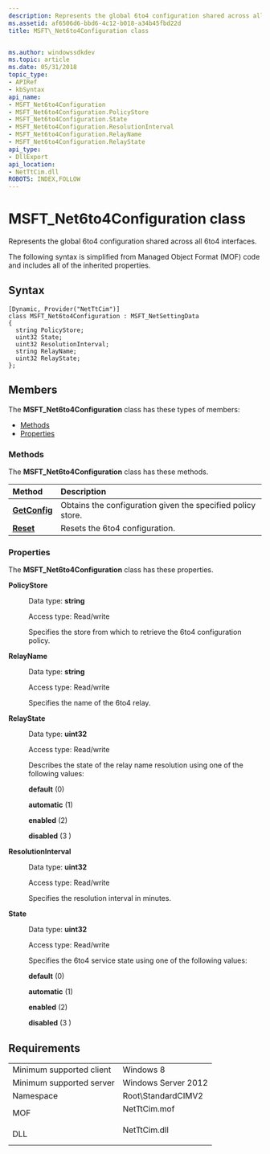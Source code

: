 ```yaml
---
description: Represents the global 6to4 configuration shared across all 6to4 interfaces.
ms.assetid: af6506d6-bbd6-4c12-b018-a34b45fbd22d
title: MSFT\_Net6to4Configuration class


ms.author: windowssdkdev
ms.topic: article
ms.date: 05/31/2018
topic_type: 
- APIRef
- kbSyntax
api_name: 
- MSFT_Net6to4Configuration
- MSFT_Net6to4Configuration.PolicyStore
- MSFT_Net6to4Configuration.State
- MSFT_Net6to4Configuration.ResolutionInterval
- MSFT_Net6to4Configuration.RelayName
- MSFT_Net6to4Configuration.RelayState
api_type: 
- DllExport
api_location: 
- NetTtCim.dll
ROBOTS: INDEX,FOLLOW
---
```


# MSFT\_Net6to4Configuration class

Represents the global 6to4 configuration shared across all 6to4 interfaces.

The following syntax is simplified from Managed Object Format (MOF) code and includes all of the inherited properties.

## Syntax

``` syntax
[Dynamic, Provider("NetTtCim")]
class MSFT_Net6to4Configuration : MSFT_NetSettingData
{
  string PolicyStore;
  uint32 State;
  uint32 ResolutionInterval;
  string RelayName;
  uint32 RelayState;
};
```

## Members

The **MSFT\_Net6to4Configuration** class has these types of members:

-   [Methods](#methods)
-   [Properties](#properties)

### Methods

The **MSFT\_Net6to4Configuration** class has these methods.



| Method                                                                       | Description                                                            |
|:-----------------------------------------------------------------------------|:-----------------------------------------------------------------------|
| [**GetConfig**](../raserverpsprov/getconfigurationversion-ps-remoteaccesslocal.md) | Obtains the configuration given the specified policy store.<br/> |
| [**Reset**](reset-msft-net6to4configuration.md)                             | Resets the 6to4 configuration.<br/>                              |



 

### Properties

The **MSFT\_Net6to4Configuration** class has these properties.

<dl> <dt>

**PolicyStore**
</dt> <dd> <dl> <dt>

Data type: **string**
</dt> <dt>

Access type: Read/write
</dt> </dl>

Specifies the store from which to retrieve the 6to4 configuration policy.

</dd> <dt>

**RelayName**
</dt> <dd> <dl> <dt>

Data type: **string**
</dt> <dt>

Access type: Read/write
</dt> </dl>

Specifies the name of the 6to4 relay.

</dd> <dt>

**RelayState**
</dt> <dd> <dl> <dt>

Data type: **uint32**
</dt> <dt>

Access type: Read/write
</dt> </dl>

Describes the state of the relay name resolution using one of the following values:

<dl> <dt>

<span id="default_"></span><span id="DEFAULT_"></span>**default** (0)
</dt> <dt>

<span id="automatic_"></span><span id="AUTOMATIC_"></span>**automatic** (1)
</dt> <dt>

<span id="enabled_"></span><span id="ENABLED_"></span>**enabled** (2)
</dt> <dt>

<span id="disabled_"></span><span id="DISABLED_"></span>**disabled** (3 )
</dt> </dl>

</dd> <dt>

**ResolutionInterval**
</dt> <dd> <dl> <dt>

Data type: **uint32**
</dt> <dt>

Access type: Read/write
</dt> </dl>

Specifies the resolution interval in minutes.

</dd> <dt>

**State**
</dt> <dd> <dl> <dt>

Data type: **uint32**
</dt> <dt>

Access type: Read/write
</dt> </dl>

Specifies the 6to4 service state using one of the following values:

<dl> <dt>

<span id="default_"></span><span id="DEFAULT_"></span>**default** (0)
</dt> <dt>

<span id="automatic_"></span><span id="AUTOMATIC_"></span>**automatic** (1)
</dt> <dt>

<span id="enabled_"></span><span id="ENABLED_"></span>**enabled** (2)
</dt> <dt>

<span id="disabled_"></span><span id="DISABLED_"></span>**disabled** (3 )
</dt> </dl>

</dd> </dl>

## Requirements



|                                     |                                                                                         |
|-------------------------------------|-----------------------------------------------------------------------------------------|
| Minimum supported client<br/> | Windows 8<br/>                                                                    |
| Minimum supported server<br/> | Windows Server 2012<br/>                                                          |
| Namespace<br/>                | Root\\StandardCIMV2<br/>                                                          |
| MOF<br/>                      | <dl> <dt>NetTtCim.mof</dt> </dl> |
| DLL<br/>                      | <dl> <dt>NetTtCim.dll</dt> </dl> |



 


